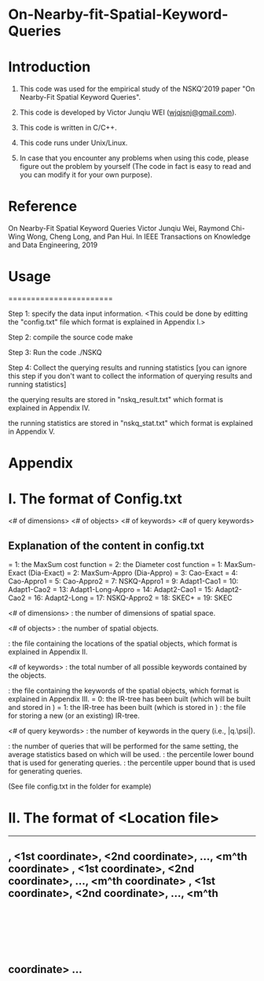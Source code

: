 # On-Nearby-fit-Spatial-Keyword-Queries

# Introduction

1. This code was used for the empirical study of the NSKQ'2019 paper 
	"On Nearby-Fit Spatial Keyword Queries".

2. This code is developed by Victor Junqiu WEI (wjqjsnj@gmail.com).

3. This code is written in C/C++.

4. This code runs under Unix/Linux.

5. In case that you encounter any problems when using this code,
	please figure out the problem by yourself 
	(The code in fact is easy to read and you can modify it for your own purpose).
  
# Reference 

On Nearby-Fit Spatial Keyword Queries
Victor Junqiu Wei, Raymond Chi-Wing Wong, Cheng Long, and Pan Hui.
In IEEE Transactions on Knowledge and Data Engineering, 2019
  
# Usage
=======================

Step 1: specify the data input information.
<This could be done by editting the "config.txt" file
which format is explained in Appendix I.>

Step 2: compile the source code
make

Step 3: Run the code
./NSKQ

Step 4: Collect the querying results and running statistics 
[you can ignore this step if you don't want to collect the information of
querying results and running statistics]

the querying results are stored in "nskq_result.txt"
which format is explained in Appendix IV.

the running statistics are stored in "nskq_stat.txt"
which format is explained in Appendix V.




# Appendix

I. The format of Config.txt
=======================

<Cost indicator>
<Algorithm indicator> 
<# of dimensions>
<# of objects>
<Location file>
<# of keywords>
<Keyword file>
<IR-tree option>
<IR-tree file>
<# of query keywords>
<query set size>
<Percentile lower bound>
<Percentile upper bound>


Explanation of the content in config.txt
-----------------------

<Cost indicator>
	= 1: the MaxSum cost function
	= 2: the Diameter cost function

<Algorithm indicator> 
	= 1: MaxSum-Exact (Dia-Exact)
	= 2: MaxSum-Appro (Dia-Appro)
	= 3: Cao-Exact
	= 4: Cao-Appro1
	= 5: Cao-Appro2
	= 7: NSKQ-Appro1
	= 9: Adapt1-Cao1
	= 10: Adapt1-Cao2
	= 13: Adapt1-Long-Appro
	= 14: Adapt2-Cao1
	= 15: Adapt2-Cao2
	= 16: Adapt2-Long
	= 17: NSKQ-Appro2
	= 18: SKEC+
	= 19: SKEC

<# of dimensions>
	: the number of dimensions of spatial space.

<# of objects>
	: the number of spatial objects.

<Location file>
	: the file containing the locations of the spatial objects,
which format is explained in Appendix II.

<# of keywords>
	: the total number of all possible keywords contained by the objects.

<Keyword file>
	: the file containing the keywords of the spatial objects,
which format is explained in Appendix III.

<IR-tree option>
	= 0: the IR-tree has been built (which will be built and stored in <IR-tree file>)
	= 1: the IR-tree has been built (which is stored in <IR-tree file file>)

<IR-tree file>
	: the file for storing a new (or an existing) IR-tree.

<# of query keywords>
	: the number of keywords in the query (i.e., |q.\psi|).

<query set size>
	: the number of queries that will be performed for the same setting, 
	the average statistics based on which will be used.

<Percentile lower bound>
	: the percentile lower bound that is used for generating queries.

<Percentile upper bound>
	: the percentile upper bound that is used for generating queries.


(See file config.txt in the folder for example)

II. The format of \<Location file\>
=============================

------------------------
<object ID1>, <1st coordinate>, <2nd coordinate>, ..., <m^th coordinate>
<object ID2>, <1st coordinate>, <2nd coordinate>, ..., <m^th coordinate>
<object ID3>, <1st coordinate>, <2nd coordinate>, ..., <m^th coordinate>
...
<object IDn>, <1st coordinate>, <2nd coordinate>, ..., <m^th coordinate>
------------------------

Note that
	n = # of objects
	m = # of dimensions

(See file running-loc in the folder for example)

III. The format of <Keyword file>
=============================

------------------------
<object ID1>, <1st keyword>, <2nd keyword>, ...
<object ID2>, <1st keyword>, <2nd keyword>, ...
<object ID3>, <1st keyword>, <2nd keyword>, ...
...
<object IDn>, <1st keyword>, <2nd keyword>, ...
------------------------

(See file running-doc in the folder for example)

IV. The format of <nskq_results.txt>
=============================

------------------------
Query #1:
Keywords: <Keywords of the query>
======================
<# of objects in the solution>

<object ID1>: <1st relevant of this object> <2nd relevant of this object> ...
<object ID2>: <1st relevant of this object> <2nd relevant of this object> ...
...
<object IDk>: <1st relevant of this object> <2nd relevant of this object> ...


Query #2:
same format as for Query #1.

...

Query #t:
same format as for Query #1
------------------------

Note that 
	k = the number of objects in the solution
	t = <query set size>

(See file nskq_results.txt in the folder for example)

V. The format of <nskq_stat.txt>
=============================
<Average cost function value>

<the time of building the IR-tree>
<the average time of performing a query>

<Memory usage>
<IR-tree memory usage>
<n_1>
<|P|>
<|O'|>
<|\psi|>

<|O_q|>

<ratio_min>
<ratio_max>
<ratio_average>
<ratio_deviation>


(See file nskq_stat.txt in the folder for example)
